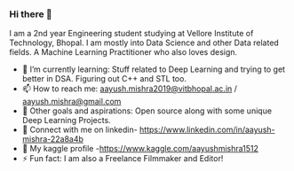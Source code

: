 ### Hi there 👋
I am a 2nd year Engineering student studying at Vellore Institute of Technology, Bhopal. I am mostly into Data Science and other Data related fields. A Machine Learning Practitioner who also loves design.

- 🌱 I’m currently learning: Stuff related to Deep Learning and trying to get better in DSA. Figuring  out C++ and STL too.
- 📫 How to reach me: aayush.mishra2019@vitbhopal.ac.in / aayush.mishra@gmail.com
- 🔰 Other goals and aspirations: Open source along with some unique Deep Learning Projects.
- 🎯 Connect with me on linkedin- https://www.linkedin.com/in/aayush-mishra-22a8a4b
- 👔 My kaggle profile -https://www.kaggle.com/aayushmishra1512
- ⚡ Fun fact: I am also a Freelance Filmmaker and Editor!

